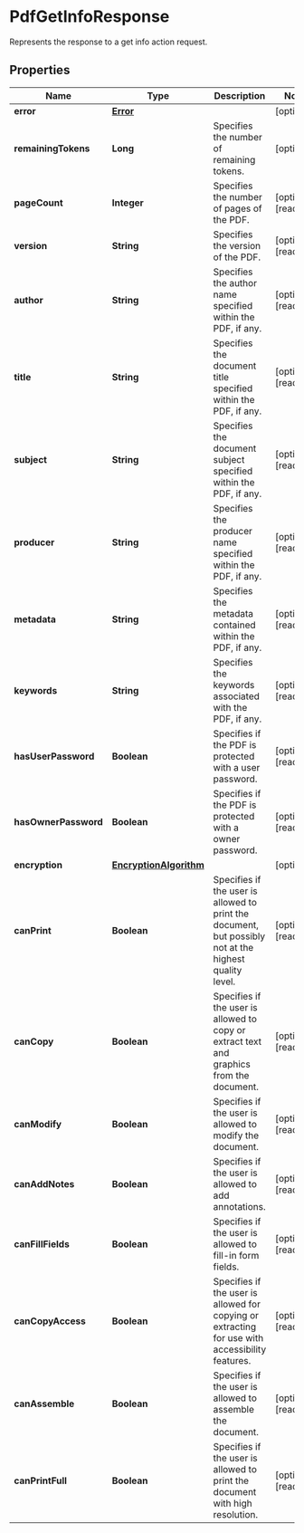 

# PdfGetInfoResponse

Represents the response to a get info action request.
## Properties

Name | Type | Description | Notes
------------ | ------------- | ------------- | -------------
**error** | [**Error**](Error.md) |  |  [optional]
**remainingTokens** | **Long** | Specifies the number of remaining tokens. |  [optional]
**pageCount** | **Integer** | Specifies the number of pages of the PDF. |  [optional] [readonly]
**version** | **String** | Specifies the version of the PDF. |  [optional] [readonly]
**author** | **String** | Specifies the author name specified within the PDF, if any. |  [optional] [readonly]
**title** | **String** | Specifies the document title specified within the PDF, if any. |  [optional] [readonly]
**subject** | **String** | Specifies the document subject specified within the PDF, if any. |  [optional] [readonly]
**producer** | **String** | Specifies the producer name specified within the PDF, if any. |  [optional] [readonly]
**metadata** | **String** | Specifies the metadata contained within the PDF, if any. |  [optional] [readonly]
**keywords** | **String** | Specifies the keywords associated with the PDF, if any. |  [optional] [readonly]
**hasUserPassword** | **Boolean** | Specifies if the PDF is protected with a user password. |  [optional] [readonly]
**hasOwnerPassword** | **Boolean** | Specifies if the PDF is protected with a owner password. |  [optional] [readonly]
**encryption** | [**EncryptionAlgorithm**](EncryptionAlgorithm.md) |  |  [optional]
**canPrint** | **Boolean** | Specifies if the user is allowed to print the document, but possibly not at the highest quality level. |  [optional] [readonly]
**canCopy** | **Boolean** | Specifies if the user is allowed to copy or extract text and graphics from the document. |  [optional] [readonly]
**canModify** | **Boolean** | Specifies if the user is allowed to modify the document. |  [optional] [readonly]
**canAddNotes** | **Boolean** | Specifies if the user is allowed to add annotations. |  [optional] [readonly]
**canFillFields** | **Boolean** | Specifies if the user is allowed to fill-in form fields. |  [optional] [readonly]
**canCopyAccess** | **Boolean** | Specifies if the user is allowed for copying or extracting for use with accessibility features. |  [optional] [readonly]
**canAssemble** | **Boolean** | Specifies if the user is allowed to assemble the document. |  [optional] [readonly]
**canPrintFull** | **Boolean** | Specifies if the user is allowed to print the document with high resolution. |  [optional] [readonly]



